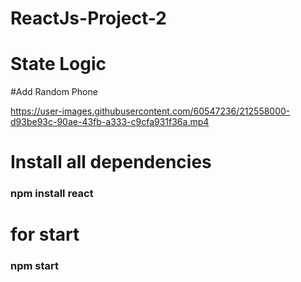 # ReactJs-Project-2

# State Logic

#Add Random Phone

https://user-images.githubusercontent.com/60547236/212558000-d93be93c-90ae-43fb-a333-c9cfa931f36a.mp4



# Install all dependencies
<h3> npm install react </h3>


# for start
<h3> npm start </h3>



